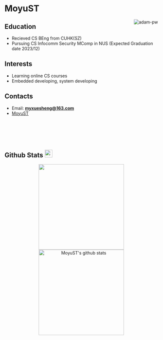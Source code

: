 # MoyuST

<p><img align="right" src="https://github.com/Adam-pw/Adam-pw/blob/main/animation_500_kxa883sd.gif" alt="adam-pw" /></p>

## Education
- Recieved CS BEng from CUHK(SZ)
- Pursuing CS Infocomm Security MComp in NUS (Expected Graduation date 2023/12)
## Interests
- Learning online CS courses
- Embedded developing, system developing
## Contacts
- Email: **myxuesheng@163.com**
- [MoyuST](http://moyust.github.io/)
<br>
<br>
<br>
<br>

## Github Stats <img src="https://media.giphy.com/media/cj87CxfRtrUifF3Ryk/giphy.gif" width="25px">
<p align= "center">
<a href="https://github.com/MoyuST">
  <img align="center" src="https://github-readme-stats.vercel.app/api/top-langs/?username=MoyuST&theme=tokyonight" height="280px"/>
</a>
<a href="https://github.com/MoyuST">
 <img align="center" src="https://github-readme-stats.vercel.app/api?username=MoyuST&show_icons=true&locale=en&count_private=true&hide_rank=true&custom_title=My%20GitHub%20Stats&disable_animations=true&theme=tokyonight" alt="MoyuST's github stats" height="280px" />
</a>
</p>
